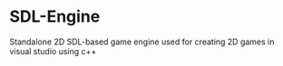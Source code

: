 # SDL-Engine
Standalone 2D SDL-based game engine used for creating 2D games in visual studio using c++

